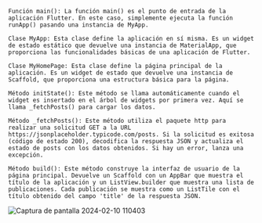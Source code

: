   

    

    Función main(): La función main() es el punto de entrada de la aplicación Flutter. En este caso, simplemente ejecuta la función runApp() pasando una instancia de MyApp.

    Clase MyApp: Esta clase define la aplicación en sí misma. Es un widget de estado estático que devuelve una instancia de MaterialApp, que proporciona las funcionalidades básicas de una aplicación de Flutter.

    Clase MyHomePage: Esta clase define la página principal de la aplicación. Es un widget de estado que devuelve una instancia de Scaffold, que proporciona una estructura básica para la página.

    Método initState(): Este método se llama automáticamente cuando el widget es insertado en el árbol de widgets por primera vez. Aquí se llama _fetchPosts() para cargar los datos.

    Método _fetchPosts(): Este método utiliza el paquete http para realizar una solicitud GET a la URL https://jsonplaceholder.typicode.com/posts. Si la solicitud es exitosa (código de estado 200), decodifica la respuesta JSON y actualiza el estado de posts con los datos obtenidos. Si hay un error, lanza una excepción.

    Método build(): Este método construye la interfaz de usuario de la página principal. Devuelve un Scaffold con un AppBar que muestra el título de la aplicación y un ListView.builder que muestra una lista de publicaciones. Cada publicación se muestra como un ListTile con el título obtenido del campo 'title' de la respuesta JSON.

![Captura de pantalla 2024-02-10 110403](https://github.com/juanpispablo200/Actividad/assets/116582110/bcb257c5-285c-4e33-9bfd-4809ed73b975)
